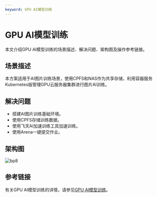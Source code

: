 ```yaml
---
keyword: GPU AI模型训练
---
```


# GPU AI模型训练

本文介绍GPU AI模型训练的场景描述、解决问题、架构图及操作参考链接。

## 场景描述

本方案适用于AI图片训练场景，使用CPFS和NAS作为共享存储，利用容器服务Kubernetes版管理GPU云服务器集群进行图片AI训练。

## 解决问题

-   搭建AI图片训练基础环境。
-   使用CPFS存储训练数据。
-   使用飞天AI加速训练工具加速训练。
-   使用Arena一键提交作业。

## 架构图

![bp8](https://static-aliyun-doc.oss-accelerate.aliyuncs.com/assets/img/zh-CN/9871642261/p279027.png)

## 参考链接

有关GPU AI模型训练的详情，请参见[GPU AI模型训练](https://bp.aliyun.com/detail/13)。

